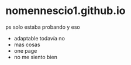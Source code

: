 # nomennescio1.github.io
ps solo estaba probando y eso  
* adaptable todavía no 
* mas cosas 
* one page
* no me siento bien 